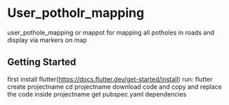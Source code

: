 # User_potholr_mapping

user_pothole_mapping or mappot for mapping all potholes in roads and display via markers on map

## Getting Started
first install flutter(https://docs.flutter.dev/get-started/install)
run:
flutter create projectname
cd projectname
download code and copy and replace the code inside projectname
get pubspec.yaml dependencies

